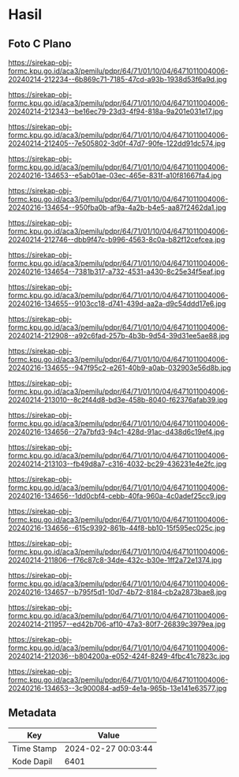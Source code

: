 # Hasil

## Foto C Plano

https://sirekap-obj-formc.kpu.go.id/aca3/pemilu/pdpr/64/71/01/10/04/6471011004006-20240214-212234--6b869c71-7185-47cd-a93b-1938d53f6a9d.jpg

https://sirekap-obj-formc.kpu.go.id/aca3/pemilu/pdpr/64/71/01/10/04/6471011004006-20240214-212343--be16ec79-23d3-4f94-818a-9a201e031e17.jpg

https://sirekap-obj-formc.kpu.go.id/aca3/pemilu/pdpr/64/71/01/10/04/6471011004006-20240214-212405--7e505802-3d0f-47d7-90fe-122dd91dc574.jpg

https://sirekap-obj-formc.kpu.go.id/aca3/pemilu/pdpr/64/71/01/10/04/6471011004006-20240216-134653--e5ab01ae-03ec-465e-831f-a10f81667fa4.jpg

https://sirekap-obj-formc.kpu.go.id/aca3/pemilu/pdpr/64/71/01/10/04/6471011004006-20240216-134654--950fba0b-af9a-4a2b-b4e5-aa87f2462da1.jpg

https://sirekap-obj-formc.kpu.go.id/aca3/pemilu/pdpr/64/71/01/10/04/6471011004006-20240214-212746--dbb9f47c-b996-4563-8c0a-b82f12cefcea.jpg

https://sirekap-obj-formc.kpu.go.id/aca3/pemilu/pdpr/64/71/01/10/04/6471011004006-20240216-134654--7381b317-a732-4531-a430-8c25e34f5eaf.jpg

https://sirekap-obj-formc.kpu.go.id/aca3/pemilu/pdpr/64/71/01/10/04/6471011004006-20240216-134655--9103cc18-d741-439d-aa2a-d9c54ddd17e6.jpg

https://sirekap-obj-formc.kpu.go.id/aca3/pemilu/pdpr/64/71/01/10/04/6471011004006-20240214-212908--a92c6fad-257b-4b3b-9d54-39d31ee5ae88.jpg

https://sirekap-obj-formc.kpu.go.id/aca3/pemilu/pdpr/64/71/01/10/04/6471011004006-20240216-134655--947f95c2-e261-40b9-a0ab-032903e56d8b.jpg

https://sirekap-obj-formc.kpu.go.id/aca3/pemilu/pdpr/64/71/01/10/04/6471011004006-20240214-213010--8c2f44d8-bd3e-458b-8040-f62376afab39.jpg

https://sirekap-obj-formc.kpu.go.id/aca3/pemilu/pdpr/64/71/01/10/04/6471011004006-20240216-134656--27a7bfd3-94c1-428d-91ac-d438d6c19ef4.jpg

https://sirekap-obj-formc.kpu.go.id/aca3/pemilu/pdpr/64/71/01/10/04/6471011004006-20240214-213103--fb49d8a7-c316-4032-bc29-436231e4e2fc.jpg

https://sirekap-obj-formc.kpu.go.id/aca3/pemilu/pdpr/64/71/01/10/04/6471011004006-20240216-134656--1dd0cbf4-cebb-40fa-960a-4c0adef25cc9.jpg

https://sirekap-obj-formc.kpu.go.id/aca3/pemilu/pdpr/64/71/01/10/04/6471011004006-20240216-134656--615c9392-861b-44f8-bb10-15f595ec025c.jpg

https://sirekap-obj-formc.kpu.go.id/aca3/pemilu/pdpr/64/71/01/10/04/6471011004006-20240214-211806--f76c87c8-34de-432c-b30e-1ff2a72e1374.jpg

https://sirekap-obj-formc.kpu.go.id/aca3/pemilu/pdpr/64/71/01/10/04/6471011004006-20240216-134657--b795f5d1-10d7-4b72-8184-cb2a2873bae8.jpg

https://sirekap-obj-formc.kpu.go.id/aca3/pemilu/pdpr/64/71/01/10/04/6471011004006-20240214-211957--ed42b706-af10-47a3-80f7-26839c3979ea.jpg

https://sirekap-obj-formc.kpu.go.id/aca3/pemilu/pdpr/64/71/01/10/04/6471011004006-20240214-212036--b804200a-e052-424f-8249-4fbc41c7823c.jpg

https://sirekap-obj-formc.kpu.go.id/aca3/pemilu/pdpr/64/71/01/10/04/6471011004006-20240216-134653--3c900084-ad59-4e1a-965b-13e141e63577.jpg


## Metadata

| Key        | Value               |
| ---------- | ------------------- |
| Time Stamp | 2024-02-27 00:03:44 |
| Kode Dapil | 6401                |



